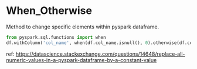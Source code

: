 # When_Otherwise 

Method to change specific elements within pyspark dataframe. 

```py 
from pyspark.sql.functions import when   
df.withColumn('col_name', when(df.col_name.isnull(), 0).otherwise(df.col_name))
```

ref: https://datascience.stackexchange.com/questions/14648/replace-all-numeric-values-in-a-pyspark-dataframe-by-a-constant-value
